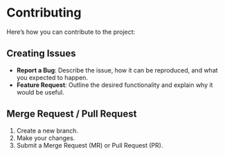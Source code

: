 # Contributing

Here’s how you can contribute to the project:

## Creating Issues

- **Report a Bug**: Describe the issue, how it can be reproduced, and what you expected to happen.
- **Feature Request**: Outline the desired functionality and explain why it would be useful.

## Merge Request / Pull Request

1. Create a new branch.
2. Make your changes.
3. Submit a Merge Request (MR) or Pull Request (PR).
